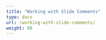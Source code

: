 ```yaml
---
title: "Working with Slide Comments"
type: docs
url: /working-with-slide-comments/
weight: 80
---
```

